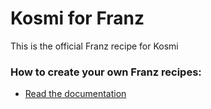 # Kosmi for Franz
This is the official Franz recipe for Kosmi

### How to create your own Franz recipes:
* [Read the documentation](https://github.com/meetfranz/plugins)
